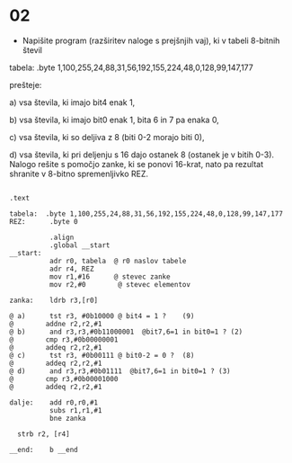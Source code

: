 # 02

- Napišite program (razširitev naloge s prejšnjih vaj), ki v tabeli 8-bitnih števil

tabela: .byte 1,100,255,24,88,31,56,192,155,224,48,0,128,99,147,177

prešteje:

a) vsa števila, ki imajo bit4 enak 1,

b) vsa števila, ki imajo bit0 enak 1, bita 6 in 7 pa enaka 0,

c) vsa števila, ki so deljiva z 8 (biti 0-2 morajo biti 0),

d) vsa števila, ki pri deljenju s 16 dajo ostanek 8 (ostanek je v bitih 0-3).                           
Nalogo rešite s pomočjo zanke, ki se ponovi 16-krat, nato pa rezultat shranite v 8-bitno spremenljivko REZ.

```

.text
         
tabela:  .byte 1,100,255,24,88,31,56,192,155,224,48,0,128,99,147,177
REZ:      .byte 0

          .align
          .global __start
__start:
          adr r0, tabela  @ r0 naslov tabele
          adr r4, REZ
          mov r1,#16      @ stevec zanke
          mov r2,#0        @ stevec elementov

zanka:    ldrb r3,[r0]

@ a)      tst r3, #0b10000 @ bit4 = 1 ?    (9)
@        addne r2,r2,#1 
@ b)      and r3,r3,#0b11000001  @bit7,6=1 in bit0=1 ? (2)
@        cmp r3,#0b00000001
@        addeq r2,r2,#1
@ c)      tst r3, #0b00111 @ bit0-2 = 0 ?  (8)
@        addeq r2,r2,#1 
@ d)      and r3,r3,#0b01111  @bit7,6=1 in bit0=1 ? (3)
@        cmp r3,#0b00001000
@        addeq r2,r2,#1
                   
dalje:    add r0,r0,#1
          subs r1,r1,#1
          bne zanka

  strb r2, [r4]         

__end:    b __end 

```